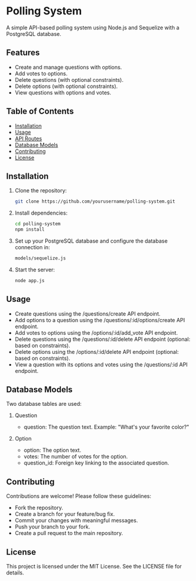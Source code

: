 # Polling System

A simple API-based polling system using Node.js and Sequelize with a PostgreSQL database.

## Features

- Create and manage questions with options.
- Add votes to options.
- Delete questions (with optional constraints).
- Delete options (with optional constraints).
- View questions with options and votes.

## Table of Contents

- [Installation](#installation)
- [Usage](#usage)
- [API Routes](#api-routes)
- [Database Models](#database-models)
- [Contributing](#contributing)
- [License](#license)

## Installation

1. Clone the repository:

   ```bash
   git clone https://github.com/yourusername/polling-system.git

2. Install dependencies:

   ```bash
   cd polling-system
   npm install

3. Set up your PostgreSQL database and configure the database connection in:

   ```bash
   models/sequelize.js

4. Start the server:

   ```bash
   node app.js

## Usage

- Create questions using the /questions/create API endpoint.
- Add options to a question using the /questions/:id/options/create API endpoint.
- Add votes to options using the /options/:id/add_vote API endpoint.
- Delete questions using the /questions/:id/delete API endpoint (optional: based on constraints).
- Delete options using the /options/:id/delete API endpoint (optional: based on constraints).
- View a question with its options and votes using the /questions/:id API endpoint.


## Database Models

Two database tables are used:

1. Question
    - question: The question text.
      Example: "What's your favorite color?"

2. Option
    - option: The option text.
    - votes: The number of votes for the option.
    - question_id: Foreign key linking to the associated question.

## Contributing

Contributions are welcome! Please follow these guidelines:

- Fork the repository.
- Create a branch for your feature/bug fix.
- Commit your changes with meaningful messages.
- Push your branch to your fork.
- Create a pull request to the main repository.

## License

This project is licensed under the MIT License. See the LICENSE file for details.


